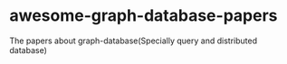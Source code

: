 # awesome-graph-database-papers
The papers about graph-database(Specially query and distributed database)
